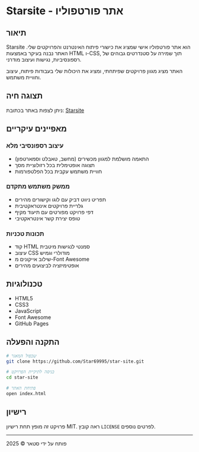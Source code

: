 # Starsite - אתר פורטפוליו

## תיאור

Starsite הוא אתר פורטפוליו אישי שמציג את כישורי פיתוח האינטרנט והפרויקטים שלי. האתר נבנה בעיקר באמצעות HTML ו-CSS, תוך שמירה על סטנדרטים גבוהים של רספונסיביות, נגישות ועיצוב מודרני.

האתר מציג מגוון פרויקטים שפיתחתי, ומציג את היכולות שלי בעבודות פיתוח, עיצוב וחוויית משתמש.

## תצוגה חיה
ניתן לצפות באתר בכתובת: [Starsite](https://star69995.github.io/star-site/)

## מאפיינים עיקריים
### עיצוב רספונסיבי מלא
- התאמה מושלמת למגוון מכשירים (מחשב, טאבלט וסמארטפון)
- תצוגה אופטימלית בכל רזולוציית מסך
- חוויית משתמש עקבית בכל הפלטפורמות

### ממשק משתמש מתקדם
- תפריט ניווט דביק עם לוגו וקישורים מהירים
- גלריית פרויקטים אינטראקטיבית
- דפי פרויקט מפורטים עם תיעוד מקיף
- טופס יצירת קשר אינטראקטיבי

### תכונות טכניות
- קוד HTML סמנטי לנגישות מיטבית
- עיצוב CSS מודולרי וגמיש
- שילוב אייקונים מ-Font Awesome
- אופטימיזציה לביצועים מהירים

## טכנולוגיות
- HTML5
- CSS3
- JavaScript
- Font Awesome
- GitHub Pages

## התקנה והפעלה
```bash
# שכפול המאגר
git clone https://github.com/Star69995/star-site.git

# כניסה לתיקיית הפרויקט
cd star-site

# פתיחת האתר
open index.html
```

## רישיון
פרויקט זה מופץ תחת רישיון MIT. ראה קובץ `LICENSE` לפרטים נוספים.

---
פותח על ידי סטאר © 2025